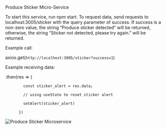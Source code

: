 Produce Sticker Micro-Service

To start this service, run npm start. 
To request data, send requests to localhost:3005/sticker with the query parameter of success. If success is a non-zero value, the string “Produce sticker detected” will be returned, otherwise, the string “Sticker not detected, please try again.” will be returned. 

Example call: 

axios.get(`http://localhost:3005/sticker?success=1`)

Example receiving data:

.then(res => {

            const sticker_alert = res.data;
            
            // using useState to reset sticker alert
            
            setAlert(sticker_alert)
            
          })

<img src="/produce_micro.jpeg" title="Produce Sticker Microservice">
